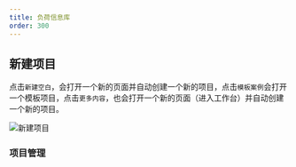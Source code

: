 ```yaml
---
title: 负荷信息库
order: 300
---
```




## 新建项目

点击`新建空白`，会打开一个新的页面并自动创建一个新的项目，点击`模板案例`会打开一个模板项目，点击`更多内容`，也会打开一个新的页面（进入工作台）并自动创建一个新的项目。

![新建项目](./新建项目.png "新建项目")

### 项目管理

